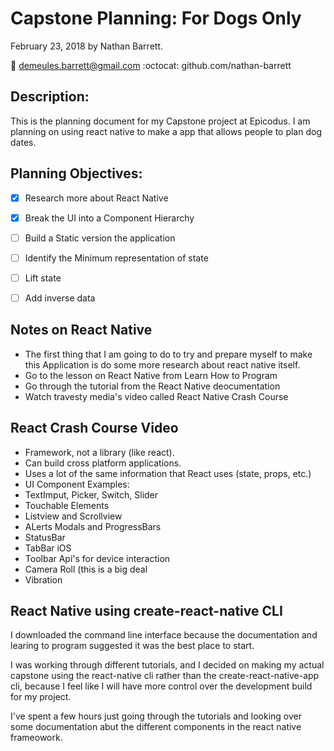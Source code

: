 # Capstone Planning: For Dogs Only
February 23, 2018 by Nathan Barrett.

:email: demeules.barrett@gmail.com
:octocat: github.com/nathan-barrett

## Description:
This is the planning document for my Capstone project at Epicodus. I am planning on using react native to make a app that allows people to plan dog dates.

## Planning Objectives:

- [x] Research more about React Native

- [x] Break the UI into a Component Hierarchy

- [ ] Build a Static version the application

- [ ] Identify the Minimum representation of state

- [ ] Lift state

- [ ] Add inverse data

## Notes on React Native

* The first thing that I am going to do to try and prepare myself to make this Application is do some more research about react native itself.
* Go to the lesson on React Native from Learn How to Program
* Go through the tutorial from the React Native deocumentation
* Watch travesty media's video called React Native Crash Course

## React Crash Course Video
 - Framework, not a library (like react).
 - Can build cross platform applications.
 - Uses a lot of the same information that React uses (state, props, etc.)
 - UI Component Examples:
  - TextImput, Picker, Switch, Slider
  - Touchable Elements
  - Listview and Scrollview
  - ALerts Modals and ProgressBars
  - StatusBar
  - TabBar iOS
  - Toolbar
 Api's for device interaction
 - Camera Roll (this is a big deal
 - Vibration

##  React Native using create-react-native CLI
I downloaded the command line interface because the documentation and learing to program suggested it was the best place to start.

I was working through different tutorials, and I decided on making my actual capstone using the react-native cli rather than the create-react-native-app cli, because I feel like I will have more control over the development build for my project.

I've spent a few hours just going through the tutorials and looking over some documentation abut the different components in the react native frameowork.
